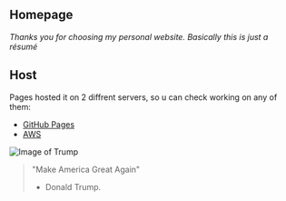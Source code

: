 ## Homepage

_Thanks you for choosing my personal website. Basically this is just a résumé_

## Host

Pages hosted it on 2 diffrent servers, so u can check working on any of them:

-   [GitHub Pages](https://strikeua.github.io/homepage/)
-   [AWS](http://evhenyromanenko.com-staging.s3-website.eu-central-1.amazonaws.com/)

![Image of Trump](https://www.mintpressnews.com/wp-content/uploads/2017/04/trump-executive-order-memes-1-58919d2ad509c__605.gif)

> "Make America Great Again"
>
> -   Donald Trump.
